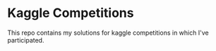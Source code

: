 # Kaggle Competitions

This repo contains my solutions for kaggle competitions in which I've participated.
